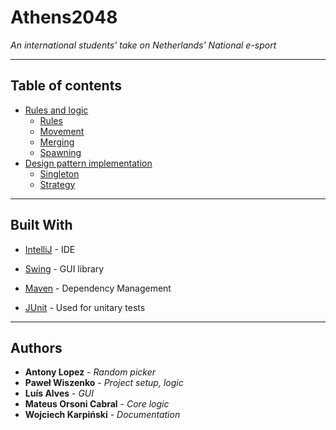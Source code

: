 Athens2048
===

*An international students' take on Netherlands' National e-sport*

---

## Table of contents

* [Rules and logic](../master/Rulesnlogic.md/)
  * [Rules](../master/Rulesnlogic.md/#Rules)
  * [Movement](../master/Rulesnlogic.md/#Movement)
  * [Merging](../master/Rulesnlogic.md/#Merging)
  * [Spawning](../master/Rulesnlogic.md/#Spawning)
* [Design pattern implementation](../master/DPimpl.md/#DP)
  * [Singleton](../master/DPimpl.md/#Singleton)
  * [Strategy](../master/DPimpl.md/#Strategy)

***


## Built With

* [IntelliJ](https://www.jetbrains.com/idea/) - IDE

* [Swing](https://docs.oracle.com/javase/7/docs/api/javax/swing/package-summary.html) - GUI library
* [Maven](https://maven.apache.org/) - Dependency Management
* [JUnit](https://junit.org/) - Used for unitary tests

***

## Authors

* **Antony Lopez** - *Random picker*
* **Paweł Wiszenko** - *Project setup, logic*
* **Luís Alves** - *GUI*
* **Mateus Orsoni Cabral** - *Core logic*
* **Wojciech Karpiński** - *Documentation*
